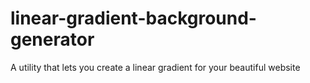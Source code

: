 # linear-gradient-background-generator
A utility that lets you create a linear gradient for your beautiful website
